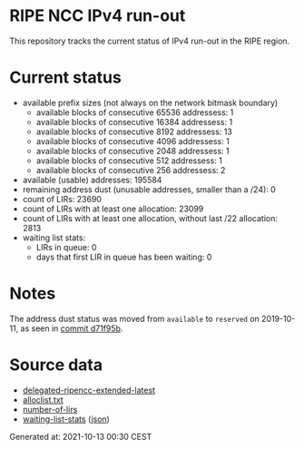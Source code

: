 # RIPE NCC IPv4 run-out
This repository tracks the current status of IPv4 run-out in the RIPE region.

# Current status
- available prefix sizes (not always on the network bitmask boundary)
  - available blocks of consecutive 65536 addressess: 1
  - available blocks of consecutive 16384 addressess: 1
  - available blocks of consecutive 8192 addressess: 13
  - available blocks of consecutive 4096 addressess: 1
  - available blocks of consecutive 2048 addressess: 1
  - available blocks of consecutive 512 addressess: 1
  - available blocks of consecutive 256 addressess: 2
- available (usable) addresses: 195584
- remaining address dust (unusable addresses, smaller than a /24): 0
- count of LIRs: 23690
- count of LIRs with at least one allocation: 23099
- count of LIRs with at least one allocation, without last /22 allocation: 2813
- waiting list stats:
  - LIRs in queue: 0
  - days that first LIR in queue has been waiting: 0

# Notes
The address dust status was moved from `available` to `reserved` on 2019-10-11, as seen in [commit d71f95b](https://github.com/zajdee/ripe-ncc-ipv4-runout/commit/d71f95b1f7c9f639556e395e4ad0f41e54834954).

# Source data
- [delegated-ripencc-extended-latest](https://ftp.ripe.net/pub/stats/ripencc/delegated-ripencc-extended-latest)
- [alloclist.txt](https://ftp.ripe.net/pub/stats/ripencc/membership/alloclist.txt)
- [number-of-lirs](https://labs.ripe.net/statistics/number-of-lirs)
- [waiting-list-stats](https://www.ripe.net/manage-ips-and-asns/ipv4/ipv4-waiting-list) ([json](https://www-static.ripe.net/dynamic/ipv4-waiting-list/stats.json))

Generated at: 2021-10-13 00:30 CEST
